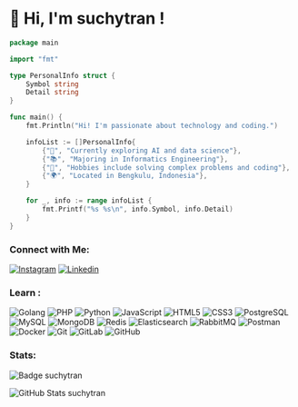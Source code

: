 # 👋 Hi, I'm suchytran !

```go
package main

import "fmt"

type PersonalInfo struct {
	Symbol string
	Detail string
}

func main() {
	fmt.Println("Hi! I'm passionate about technology and coding.")

	infoList := []PersonalInfo{
		{"🚀", "Currently exploring AI and data science"},
		{"📚", "Majoring in Informatics Engineering"},
		{"🎯", "Hobbies include solving complex problems and coding"},
		{"🌍", "Located in Bengkulu, Indonesia"},
	}

	for _, info := range infoList {
		fmt.Printf("%s %s\n", info.Symbol, info.Detail)
	}
}

```

### Connect with Me:
[![Instagram](https://img.shields.io/badge/Instagram-E4405F?&logo=instagram&logoColor=white&style=flat-square)](https://dikit.my.id/instagram-aku)
[![Linkedin](https://img.shields.io/badge/Linkedin-0A66C2?&logo=linkedin&logoColor=white&style=flat-square)](https://dikit.my.id/linkedin-aku)

### Learn :
![Golang](https://img.shields.io/badge/-Golang-45b8d8?style=flat-square&logo=go&logoColor=white)
![PHP](https://img.shields.io/badge/-PHP-777bb3?style=flat-square&logo=PHP&logoColor=white)
![Python](https://img.shields.io/badge/-Python-3776ab?style=flat-square&logo=python&logoColor=white)
![JavaScript](https://img.shields.io/badge/-JavaScript-f7df1e?style=flat-square&logo=JavaScript&logoColor=white)
![HTML5](https://img.shields.io/badge/-HTML5-e34f26?style=flat-square&logo=HTML5&logoColor=white)
![CSS3](https://img.shields.io/badge/-CSS3-264de4?style=flat-square&logo=CSS3&logoColor=white)
![PostgreSQL](https://img.shields.io/badge/-PostgreSQL-4169e1?style=flat-square&logo=postgresql&logoColor=white)
![MySQL](https://img.shields.io/badge/-MySQL-4479a1?style=flat-square&logo=mysql&logoColor=white)
![MongoDB](https://img.shields.io/badge/-MongoDB-13aa52?style=flat-square&logo=mongodb&logoColor=white)
![Redis](https://img.shields.io/badge/-Redis-db5030?style=flat-square&logo=redis&logoColor=white)
![Elasticsearch](https://img.shields.io/badge/-Elasticsearch-005e6c?style=flat-square&logo=elasticsearch&logoColor=white)
![RabbitMQ](https://img.shields.io/badge/-RabbitMQ-FF6600?style=flat-square&logo=rabbitmq&logoColor=white)
![Postman](https://img.shields.io/badge/-Postman-FF6C37?style=flat-square&logo=postman&logoColor=white)
![Docker](https://img.shields.io/badge/-Docker-2496ed?style=flat-square&logo=docker&logoColor=white)
![Git](https://img.shields.io/badge/-Git-f05032?style=flat-square&logo=git&logoColor=white)
![GitLab](https://img.shields.io/badge/-GitLab-fca121?style=flat-square&logo=gitlab&logoColor=white)
![GitHub](https://img.shields.io/badge/-GitHub-181717?style=flat-square&logo=github&logoColor=white)

### Stats:
![Badge suchytran](https://cie.my.id/suchytran?style=flat-square&color=brightgreen)

![GitHub Stats suchytran](https://github-readme-stats.vercel.app/api?username=suchytran&show_icons=true&theme=radical)
